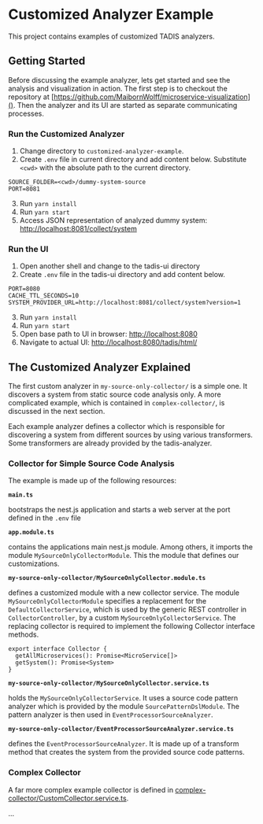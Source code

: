 # Customized Analyzer Example

This project contains examples of customized TADIS analyzers.

## Getting Started

Before discussing the example analyzer, lets get started and see the analysis and visualization in action. The first step is to checkout the repository at [https://github.com/MaibornWolff/microservice-visualization](). Then the analyzer and its UI are started as separate communicating processes.

### Run the Customized Analyzer

1. Change directory to `customized-analyzer-example`.
2. Create `.env` file in current directory and add content below. Substitute `<cwd>` with the absolute path to the current directory.
```
SOURCE_FOLDER=<cwd>/dummy-system-source
PORT=8081
```
3. Run `yarn install`
4. Run `yarn start`
5. Access JSON representation of analyzed dummy system: [http://localhost:8081/collect/system]()

### Run the UI

1. Open another shell and change to the tadis-ui directory
2. Create `.env` file in the tadis-ui directory and add content below.
```
PORT=8080
CACHE_TTL_SECONDS=10
SYSTEM_PROVIDER_URL=http://localhost:8081/collect/system?version=1
```
3. Run `yarn install`
4. Run `yarn start`
5. Open base path to UI in browser: [http://localhost:8080]()
6. Navigate to actual UI: [http://localhost:8080/tadis/html/]()

## The Customized Analyzer Explained

The first custom analyzer in `my-source-only-collector/` is a simple one. It discovers a system from static source code analysis only. A more complicated example, which is contained in `complex-collector/`, is discussed in the next section.

Each example analyzer defines a collector which is responsible for discovering a system from different sources by using various transformers. Some transformers are already provided by the tadis-analyzer.

### Collector for Simple Source Code Analysis

The example is made up of the following resources:

**`main.ts`**

bootstraps the nest.js application and starts a web server at the port defined in the `.env` file

**`app.module.ts`**

contains the applications main nest.js module. Among others, it imports the module `MySourceOnlyCollectorModule`. This the module that defines our customizations.

**`my-source-only-collector/MySourceOnlyCollector.module.ts`**

defines a customized module with a new collector service. The module `MySourceOnlyCollectorModule` specifies a replacement for the `DefaultCollectorService`, which is used by the generic REST controller in `CollectorController`, by a custom `MySourceOnlyCollectorService`. The replacing collector is required to implement the following Collector interface methods.

```
export interface Collector {
  getAllMicroservices(): Promise<MicroService[]>
  getSystem(): Promise<System>
}
```

**`my-source-only-collector/MySourceOnlyCollector.service.ts`**

holds the `MySourceOnlyCollectorService`. It uses a source code pattern analyzer which is provided by the module `SourcePatternDslModule`. The pattern analyzer is then used in `EventProcessorSourceAnalyzer`. 

**`my-source-only-collector/EventProcessorSourceAnalyzer.service.ts`**

defines the `EventProcessorSourceAnalyzer`. It is made up of a transform method that creates the system from the provided source code patterns.

### Complex Collector

A far more complex example collector is defined in [complex-collector/CustomCollector.service.ts](./src/complex-collector/CustomCollector.service.ts).

...